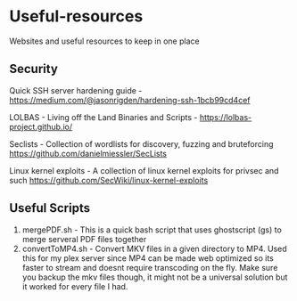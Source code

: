 # Useful-resources
Websites and useful resources to keep in one place

## Security
Quick SSH server hardening guide - https://medium.com/@jasonrigden/hardening-ssh-1bcb99cd4cef

LOLBAS - Living off the Land Binaries and Scripts - https://lolbas-project.github.io/

Seclists - Collection of wordlists for discovery, fuzzing and bruteforcing 
https://github.com/danielmiessler/SecLists

Linux kernel exploits - A collection of linux kernel exploits for privsec and such https://github.com/SecWiki/linux-kernel-exploits
## Useful Scripts 

1. mergePDF.sh - This is a quick bash script that uses ghostscript (gs) to merge serveral PDF files together
2. convertToMP4.sh - Convert MKV files in a given directory to MP4. Used this for my plex server since MP4 can be made web optimized so its faster to stream and doesnt require transcoding on the fly. Make sure you backup the mkv files though, it might not be a universal solution but it worked for every file I had. 


